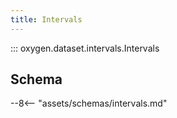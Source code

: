 ```yaml
---
title: Intervals
---
```


::: oxygen.dataset.intervals.Intervals

## Schema

--8<-- "assets/schemas/intervals.md"
